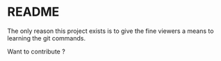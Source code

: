 # README

The only reason this project exists is to give the fine viewers a means to
learning the git commands.

Want to contribute ? 
